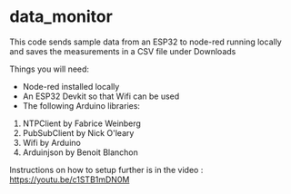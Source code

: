 # data_monitor
This code sends sample data from an ESP32 to node-red running locally and saves the measurements in a CSV file under Downloads

Things you will need:
- Node-red installed locally
- An ESP32 Devkit so that Wifi can be used
- The following Arduino libraries:
1. NTPClient by Fabrice Weinberg
2. PubSubClient by Nick O'leary
3. Wifi by Arduino
4. Arduinjson by Benoit Blanchon

Instructions on how to setup further is in the video : https://youtu.be/c1STB1mDN0M
